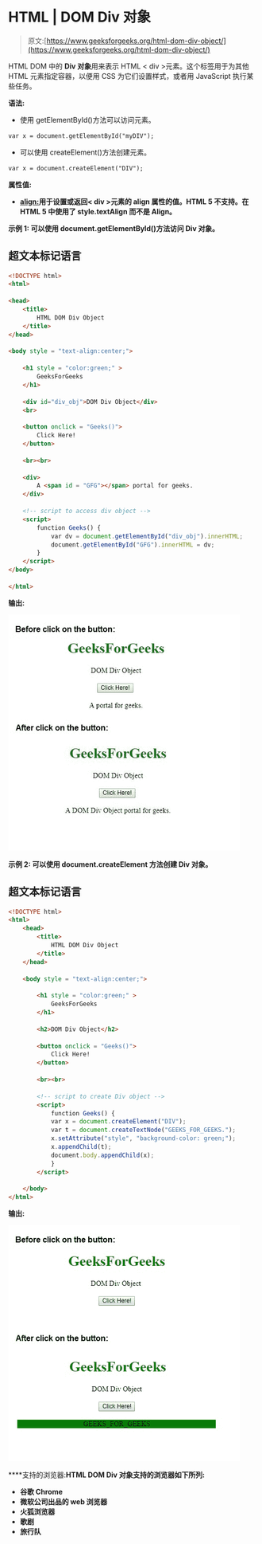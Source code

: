 # HTML | DOM Div 对象

> 原文:[https://www.geeksforgeeks.org/html-dom-div-object/](https://www.geeksforgeeks.org/html-dom-div-object/)

HTML DOM 中的 **Div 对象**用来表示 HTML < div >元素。这个标签用于为其他 HTML 元素指定容器，以便用 CSS 为它们设置样式，或者用 JavaScript 执行某些任务。

**语法:**

*   使用 getElementById()方法可以访问元素。

```html
var x = document.getElementById("myDIV");
```

*   可以使用 createElement()方法创建元素。

```html
var x = document.createElement("DIV");
```

**属性值:**

*   [**<u>align:</u>**](https://www.geeksforgeeks.org/html-dom-div-align-property/)**用于设置或返回< div >元素的 align 属性的值。HTML 5 不支持。在 HTML 5 中使用了 style.textAlign 而不是 Align。**

****示例 1:** 可以使用 document.getElementById()方法访问 Div 对象。**

## **超文本标记语言**

```html
<!DOCTYPE html>
<html>

<head>
    <title>
        HTML DOM Div Object
    </title>
</head>

<body style = "text-align:center;">

    <h1 style = "color:green;" >
        GeeksForGeeks
    </h1>

    <div id="div_obj">DOM Div Object</div>
    <br>

    <button onclick = "Geeks()">
        Click Here!
    </button>

    <br><br>

    <div>
        A <span id = "GFG"></span> portal for geeks.
    </div>

    <!-- script to access div object -->
    <script>
        function Geeks() {
            var dv = document.getElementById("div_obj").innerHTML;
            document.getElementById("GFG").innerHTML = dv;
        }
    </script>
</body>

</html>                   
```

****输出:**** 

**![](img/7a13504295ad4fb2d2de3834a25c9847.png)**

****示例 2:** 可以使用 document.createElement 方法创建 Div 对象。**

## **超文本标记语言**

```html
<!DOCTYPE html>
<html>
    <head>
        <title>
            HTML DOM Div Object
        </title>
    </head>

    <body style = "text-align:center;">

        <h1 style = "color:green;" >
            GeeksForGeeks
        </h1>

        <h2>DOM Div Object</h2>

        <button onclick = "Geeks()">
            Click Here!
        </button>

        <br><br>

        <!-- script to create Div object -->
        <script>
            function Geeks() {
            var x = document.createElement("DIV");
            var t = document.createTextNode("GEEKS_FOR_GEEKS.");
            x.setAttribute("style", "background-color: green;");
            x.appendChild(t);
            document.body.appendChild(x);
            }
        </script>

    </body>
</html>                   
```

****输出:**** 

**![](img/9416c65d6db5dbfdfbf56ed398addc70.png)**

****支持的浏览器:****HTML DOM Div 对象支持的浏览器如下所列**:**

*   **谷歌 Chrome**
*   **微软公司出品的 web 浏览器**
*   **火狐浏览器**
*   **歌剧**
*   **旅行队**